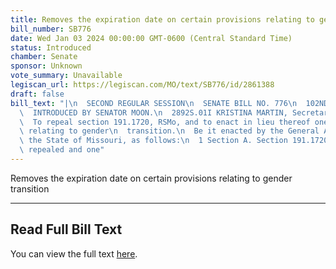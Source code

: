 ```yaml
---
title: Removes the expiration date on certain provisions relating to gender transition
bill_number: SB776
date: Wed Jan 03 2024 00:00:00 GMT-0600 (Central Standard Time)
status: Introduced
chamber: Senate
sponsor: Unknown
vote_summary: Unavailable
legiscan_url: https://legiscan.com/MO/text/SB776/id/2861388
draft: false
bill_text: "|\n  SECOND REGULAR SESSION\n  SENATE BILL NO. 776\n  102ND GENERA L ASSEMBLY\n\
  \  INTRODUCED BY SENATOR MOON.\n  2892S.01I KRISTINA MARTIN, Secretary\n  AN ACT\n\
  \  To repeal section 191.1720, RSMo, and to enact in lieu thereof one new section\
  \ relating to gender\n  transition.\n  Be it enacted by the General Assembly of\
  \ the State of Missouri, as follows:\n  1 Section A. Section 191.1720, RSMo, is\
  \ repealed and one"
---
```

Removes the expiration date on certain provisions relating to gender transition

---

## Read Full Bill Text

You can view the full text [here](https://legiscan.com/MO/text/SB776/id/2861388).
